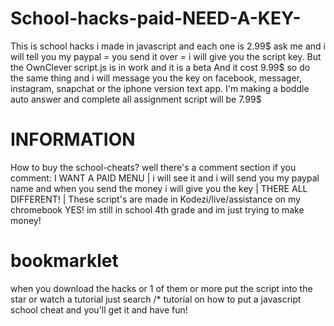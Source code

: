 # School-hacks-paid-NEED-A-KEY-
This is school hacks i made in javascript and each one is 2.99$ ask me and i will tell you my paypal = you send it over = i will give you the script key.
But the OwnClever script.js is in work and it is a beta And it cost 9.99$ so do the same thing and i will message you the key on facebook, messager, instagram, snapchat or the iphone version text app.
 I'm making a boddle auto answer and complete all assignment script will be 7.99$
# INFORMATION
 How to buy the school-cheats? well there's a comment section if you comment: I WANT A PAID MENU | i will see it and i will send you my paypal name and when you send the money i will give you the key | THERE ALL DIFFERENT! | These script's are made in Kodezi/live/assistance on my chromebook YES! im still in school 4th grade and im just trying to make money! 
# bookmarklet
 when you download the hacks or 1 of them or more put the script into the star or watch a tutorial just search /* tutorial on how to put a javascript school cheat and you'll get it and have fun!
